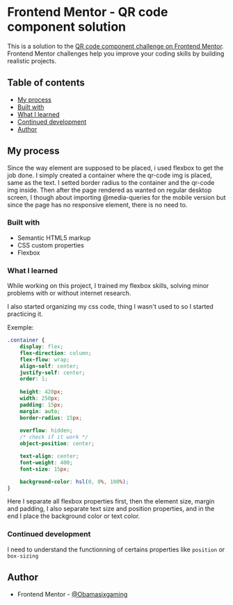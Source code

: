 # Frontend Mentor - QR code component solution

This is a solution to the [QR code component challenge on Frontend Mentor](https://www.frontendmentor.io/challenges/qr-code-component-iux_sIO_H). Frontend Mentor challenges help you improve your coding skills by building realistic projects. 

## Table of contents

  - [My process](#my-process)
  - [Built with](#built-with)
  - [What I learned](#what-i-learned)
  - [Continued development](#continued-development)
  - [Author](#author)

## My process

Since the way element are supposed to be placed, i used flexbox to get the job done.
I simply created a container where the qr-code img is placed, same as the text.
I setted border radius to the container and the qr-code img inside.
Then after the page rendered as wanted on regular desktop screen,
I though about importing @media-queries for the mobile version but
since the page has no responsive element, there is no need to.

### Built with

- Semantic HTML5 markup
- CSS custom properties
- Flexbox

### What I learned

While working on this project, I trained my flexbox skills,
solving minor problems with or without internet research.

I also started organizing my css code, thing I wasn't used to so 
I started practicing it.

Exemple:
```css
.container {
    display: flex;
    flex-direction: column;
    flex-flow: wrap;
    align-self: center;
    justify-self: center;
    order: 1;
    
    height: 420px;
    width: 250px;
    padding: 15px;
    margin: auto;
    border-radius: 15px;
    
    overflow: hidden;
    /* check if it work */
    object-position: center;

    text-align: center;
    font-weight: 400;
    font-size: 15px;

    background-color: hsl(0, 0%, 100%);
}
```
Here I separate all flexbox properties first, 
then the element size, margin and padding,
I also separate text size and position properties,
and in the end I place the background color or text color.

### Continued development

I need to understand the functionning of certains properties like 
``position`` or ``box-sizing``

## Author

- Frontend Mentor - [@Obamasixgaming](https://www.frontendmentor.io/profile/Obamasixgaming)
